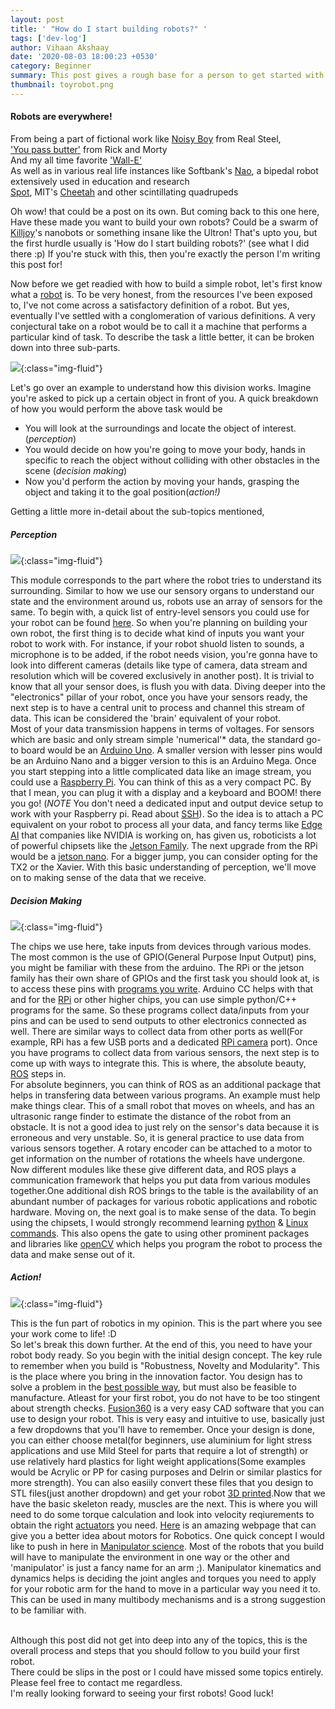```yaml
---
layout: post
title: ' "How do I start building robots?" '
tags: ['dev-log']
author: Vihaan Akshaay
date: '2020-08-03 18:00:23 +0530'
category: Beginner
summary: This post gives a rough base for a person to get started with robotics
thumbnail: toyrobot.png
---
```


#### Robots are everywhere!

From being a part of fictional work 
 like [Noisy Boy](https://realsteel.fandom.com/wiki/Noisy_Boy) from Real Steel, <br />
['You pass butter'](https://www.youtube.com/watch?v=X7HmltUWXgs) from Rick and Morty <br />
And my all time favorite ['Wall-E'](https://www.youtube.com/watch?v=OSKLo9ZCfsk) <br />
As well as in various real life instances like
Softbank's [Nao](https://www.softbankrobotics.com/emea/en/nao), a bipedal robot extensively used in education and research <br/>
[Spot](https://www.bostondynamics.com/spot), MIT's [Cheetah](https://www.youtube.com/watch?v=xNeZWP5Mx9s) and other scintillating quadrupeds <br/>

Oh wow! that could be a post on its own. But coming back to this one here, <br/>
Have these made you want to build your own robots? Could be a swarm of [Killjoy](https://www.youtube.com/watch?v=ua-iIRQDY8g&vl=id)'s nanobots or something insane like the Ultron! That's upto you, but the first hurdle usually is 'How do I start building robots?' (see what I did there :p) If you're stuck with this, then you're exactly the person I'm writing this post for! 

Now before we get readied with how to build a simple robot, let's first know what a [robot](https://en.wikipedia.org/wiki/Robot) is.
To be very honest, from the resources I've been exposed to, I've not come across a satisfactory definition of a robot. But yes, eventually I've settled with a conglomeration of various definitions. A very conjectural take on a robot would be to call it a machine that performs a particular kind of task. To describe the task a little better, it can be broken down into three sub-parts. 

![](/assets/img/posts/How-Do-I-Build-Robots/Robotflow.jpeg){:class="img-fluid"}

Let's go over an example to understand how this division works. Imagine you're asked to pick up a certain object in front of you. A quick breakdown of how you would perform the above task would be <br/>
- You will look at the surroundings and locate the object of interest. (*perception*)
- You would decide on how you're going to move your body, hands in specific to reach the object without colliding with other obstacles in the scene (*decision making*)
- Now you'd perform the action by moving your hands, grasping the object and taking it to the goal position(*action!)*

Getting a little more in-detail about the sub-topics mentioned, 

##### Perception 

![](/assets/img/posts/How-Do-I-Build-Robots/Perception.jpeg){:class="img-fluid"}

 This module corresponds to the part where the robot tries to understand its surrounding. Similar to how we use our sensory organs to understand our state and the environment around us, robots use an array of sensors for the same. To begin with, a quick list of entry-level sensors you could use for your robot can be found [here](http://www.robotplatform.com/knowledge/sensors/types_of_robot_sensors.html). So when you're planning on building your own robot, the first thing is to decide what kind of inputs you want your robot to work with. For instance, if your robot shuold listen to sounds, a microphone is to be added, if the robot needs vision, you're gonna have to look into different cameras (details like type of camera, data stream and resolution which will be covered exclusively in another post). It is trivial to know that all your sensor does, is flush you with data. Diving deeper into the "electronics" pillar of your robot, once you have your sensors ready, the next step is to have a central unit to process and channel this stream of data. This ican be considered the 'brain' equivalent of your robot. <br/>
 Most of your data transmission happens in terms of voltages. For sensors which are basic and only stream simple 'numerical'* data, the standard go-to board would be an [Arduino Uno](https://www.youtube.com/playlist?list=PLA567CE235D39FA84). A smaller version with lesser pins would be an Arduino Nano and a bigger version to this is an Arduino Mega. Once you start stepping into a little complicated data like an image stream, you could use a [Raspberry Pi](https://projects.raspberrypi.org/en). You can think of this as a very compact PC. By that I mean, you can plug it with a display and a keyboard and BOOM! there you go! (*NOTE* You don't need a dedicated input and output device setup to work with your Raspberry pi. Read about [SSH](https://www.raspberrypi.org/documentation/remote-access/ssh/)). So the idea is to attach a PC equivalent on your robot to process all your data, and fancy terms like [Edge AI](https://wire19.com/what-is-edge-ai/) that companies like NVIDIA is working on, has given us, roboticists a lot of powerful chipsets like the [Jetson Family](https://www.nvidia.com/en-in/autonomous-machines/embedded-systems/). The next upgrade from the RPi would be a [jetson nano](https://www.youtube.com/watch?v=tgGELfqigsc). For a bigger jump, you can consider opting for the TX2 or the Xavier. With this basic understanding of perception, we'll move on to making sense of the data that we receive.

##### Decision Making

![](/assets/img/posts/How-Do-I-Build-Robots/Decision.jpeg){:class="img-fluid"}

 The chips we use here, take inputs from devices through various modes. The most common is the use of GPIO(General Purpose Input Output) pins, you might be familiar with these from the arduino. The RPi or the jetson family has their own share of GPIOs and the first task you should look at, is to access these pins with [programs you write](https://www.raspberrypi.org/documentation/usage/gpio/). Arduino CC helps with that and for the [RPi](https://www.youtube.com/watch?v=gbJB3387xUw) or other higher chips, you can use simple python/C++ programs for the same. So these programs collect data/inputs from your pins and can be used to send outputs to other electronics connected as well. There are similar ways to collect data from other ports as well(For example, RPi has a few USB ports and a dedicated [RPi camera](https://projects.raspberrypi.org/en/projects/getting-started-with-picamera) port). Once you have programs to collect data from various sensors, the next step is to come up with ways to integrate this. This is where, the absolute beauty, [ROS](https://www.ros.org/about-ros/) steps in. <br/>
For absolute beginners, you can think of ROS as an additional package that helps in transfering data between various programs. An example must help make things clear. This of a small robot that moves on wheels, and has an ultrasonic range finder to estimate the distance of the robot from an obstacle. It is not a good idea to just rely on the sensor's data because it is erroneous and very unstable. So, it is general practice to use data from various sensors together. A rotary encoder can be attached to a motor to get information on the number of rotations the wheels have undergone. Now different modules like these give different data, and ROS plays a communication framework that helps you put data from various modules together.One additional dish ROS brings to the table is the availability of an abundant number of packages for various robotic applications and robotic hardware. Moving on, the next goal is to make sense of the data. To begin using the chipsets, I would strongly recommend learning [python](https://www.youtube.com/playlist?list=PLsyeobzWxl7poL9JTVyndKe62ieoN-MZ3) & [Linux commands](https://www.youtube.com/watch?v=_TlK0-5EJ-Y). 
This also opens the gate to using other prominent packages and libraries like [openCV](https://www.youtube.com/playlist?list=PLS1QulWo1RIa7D1O6skqDQ-JZ1GGHKK-K) which helps you program the robot to process the data and make sense out of it.  

##### Action!

![](/assets/img/posts/How-Do-I-Build-Robots/Action.jpeg){:class="img-fluid"}

This is the fun part of robotics in my opinion. This is the part where you see your work come to life! :D<br/>
So let's break this down further. At the end of this, you need to have your robot body ready. So you begin with the initial design concept. The key rule to remember when you build is "Robustness, Novelty and Modularity". This is the place where you bring in the innovation factor. You design has to solve a problem in the [best possible way](https://www.instructables.com/id/How-to-Build-your-Everything-Really-Really-Fast/), but must also be feasible to manufacture. Atleast for your first robot, you do not have to be too stingent about strength checks. [Fusion360](https://www.youtube.com/watch?v=A5bc9c3S12g) is a very easy CAD software that you can use to design your robot. This is very easy and intuitive to use, basically just a few dropdowns that you'll have to remember. Once your design is done, you can either choose metal(for beginners, use aluminium for light stress applications and use Mild Steel for parts that require a lot of strength) or use relatively hard plastics for light weight applications(Some examples would be Acrylic or PP for casing purposes and Delrin or similar plastics for more strength). You can also easiily convert these files that you design to STL files(just another dropdown) and get your robot [3D printed](https://www.youtube.com/watch?v=t8aU5A9XC0E).Now that we have the basic skeleton ready, muscles are the next. This is where you will need to do some torque calculation and look into velocity reqiurements to obtain the right [actuators](https://robotacademy.net.au/lesson/actuators/) you need. [Here](https://www.instructables.com/id/Complete-Motor-Guide-for-Robotics/) is an amazing webpage that can give you a better idea about motors for Robotics. One quick concept I would like to push in here in [Manipulator science](https://www.robots.com/faq/what-is-a-robot-manipulator). Most of the robots that you build will have to manipulate the environment in one way or the other and 'manipulator' is just a fancy name for an arm ;). Manipulator kinematics and dynamics helps is deciding the joint angles and torques you need to apply for your robotic arm for the hand to move in a particular way you need it to. This can be used in many multibody mechanisms and is a strong suggestion to be familiar with. <br/> <br/>

Although this post did not get into deep into any of the topics, this is the overall process and steps that you should follow to you build your first robot.<br/>
There could be slips in the post or I could have missed some topics entirely. Please feel free to contact me regardless. <br/>
I'm really looking forward to seeing your first robots! Good luck!
